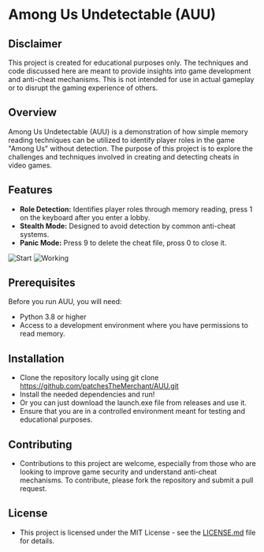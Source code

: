 # Among Us Undetectable (AUU)

## Disclaimer
This project is created for educational purposes only. The techniques and code discussed here are meant to provide insights into game development and anti-cheat mechanisms. This is not intended for use in actual gameplay or to disrupt the gaming experience of others.

## Overview
Among Us Undetectable (AUU) is a demonstration of how simple memory reading techniques can be utilized to identify player roles in the game "Among Us" without detection. The purpose of this project is to explore the challenges and techniques involved in creating and detecting cheats in video games.

## Features
- **Role Detection:** Identifies player roles through memory reading, press 1 on the keyboard after you enter a lobby.
- **Stealth Mode:** Designed to avoid detection by common anti-cheat systems.
- **Panic Mode:** Press 9 to delete the cheat file, pross 0 to close it.

![Start](https://github.com/patchesTheMerchant/AUU/assets/169628962/b4ec540d-7825-45df-8bd5-022c9c30c417)
![Working](https://github.com/patchesTheMerchant/AUU/assets/169628962/c6f8bcbc-cc13-4475-b6ff-f43bec9ee446)

## Prerequisites
Before you run AUU, you will need:
- Python 3.8 or higher
- Access to a development environment where you have permissions to read memory.

## Installation
- Clone the repository locally using git clone https://github.com/patchesTheMerchant/AUU.git
- Install the needed dependencies and run! 
- Or you can just download the launch.exe file from releases and use it.
- Ensure that you are in a controlled environment meant for testing and educational purposes.

## Contributing
- Contributions to this project are welcome, especially from those who are looking to improve game security and understand anti-cheat mechanisms. To contribute, please fork the repository and submit a pull request.

## License
- This project is licensed under the MIT License - see the [LICENSE.md](LICENSE.md) file for details.
